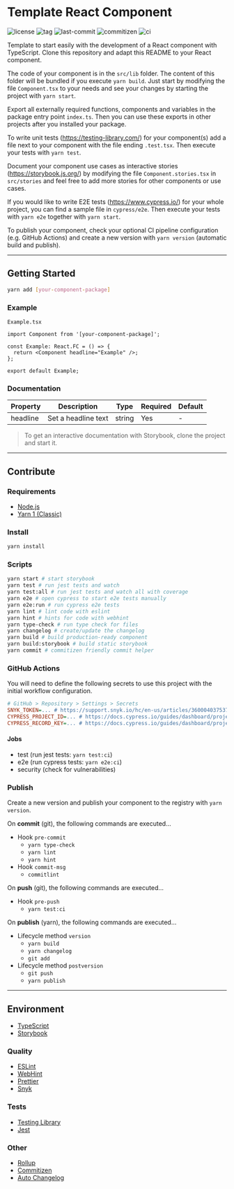 # Template React Component

![license](https://img.shields.io/github/license/kporten/template-react-component)
![tag](https://img.shields.io/github/v/tag/kporten/template-react-component)
![last-commit](https://img.shields.io/github/last-commit/kporten/template-react-component)
![commitizen](https://img.shields.io/badge/commitizen-friendly-brightgreen.svg)
![ci](https://github.com/kporten/template-react-component/workflows/CI/badge.svg?branch=master&event=push)

Template to start easily with the development of a React component with TypeScript. Clone this repository and adapt this README to your React component.

The code of your component is in the `src/lib` folder. The content of this folder will be bundled if you execute `yarn build`. Just start by modifying the file `Component.tsx` to your needs and see your changes by starting the project with `yarn start`.

Export all externally required functions, components and variables in the package entry point `index.ts`. Then you can use these exports in other projects after you installed your package.

To write unit tests (https://testing-library.com/) for your component(s) add a file next to your component with the file ending `.test.tsx`. Then execute your tests with `yarn test`.

Document your component use cases as interactive stories (https://storybook.js.org/) by modifying the file `Component.stories.tsx` in `src/stories` and feel free to add more stories for other components or use cases.

If you would like to write E2E tests (https://www.cypress.io/) for your whole project, you can find a sample file in `cypress/e2e`. Then execute your tests with `yarn e2e` together with `yarn start`.

To publish your component, check your optional CI pipeline configuration (e.g. GitHub Actions) and create a new version with `yarn version` (automatic build and publish).

---

## Getting Started

```sh
yarn add [your-component-package]
```

### Example

`Example.tsx`

```tsx
import Component from '[your-component-package]';

const Example: React.FC = () => {
  return <Component headline="Example" />;
};

export default Example;
```

### Documentation

| Property | Description         | Type   | Required | Default |
| -------- | ------------------- | ------ | -------- | ------- |
| headline | Set a headline text | string | Yes      | -       |

> To get an interactive documentation with Storybook, clone the project and start it.

---

## Contribute

### Requirements

- [Node.js](https://nodejs.org/en/)
- [Yarn 1 (Classic)](https://classic.yarnpkg.com/lang/en/)

### Install

```sh
yarn install
```

### Scripts

```sh
yarn start # start storybook
yarn test # run jest tests and watch
yarn test:all # run jest tests and watch all with coverage
yarn e2e # open cypress to start e2e tests manually
yarn e2e:run # run cypress e2e tests
yarn lint # lint code with eslint
yarn hint # hints for code with webhint
yarn type-check # run type check for files
yarn changelog # create/update the changelog
yarn build # build production-ready component
yarn build:storybook # build static storybook
yarn commit # commitizen friendly commit helper
```

### GitHub Actions

You will need to define the following secrets to use this project with the initial workflow configuration.

```ini
# GitHub > Repository > Settings > Secrets
SNYK_TOKEN=... # https://support.snyk.io/hc/en-us/articles/360004037537-Authentication-for-third-party-tools
CYPRESS_PROJECT_ID=... # https://docs.cypress.io/guides/dashboard/projects.html#Setup
CYPRESS_RECORD_KEY=... # https://docs.cypress.io/guides/dashboard/projects.html#Setup
```

#### Jobs

- test (run jest tests: `yarn test:ci`)
- e2e (run cypress tests: `yarn e2e:ci`)
- security (check for vulnerabilities)

### Publish

Create a new version and publish your component to the registry with `yarn version`.

On **commit** (git), the following commands are executed...

- Hook `pre-commit`
  - `yarn type-check`
  - `yarn lint`
  - `yarn hint`
- Hook `commit-msg`
  - `commitlint`

On **push** (git), the following commands are executed...

- Hook `pre-push`
  - `yarn test:ci`

On **publish** (yarn), the following commands are executed...

- Lifecycle method `version`
  - `yarn build`
  - `yarn changelog`
  - `git add`
- Lifecycle method `postversion`
  - `git push`
  - `yarn publish`

---

## Environment

- [TypeScript](https://www.typescriptlang.org/)
- [Storybook](https://storybook.js.org/)

### Quality

- [ESLint](https://eslint.org/)
- [WebHint](https://webhint.io/)
- [Prettier](https://prettier.io/)
- [Snyk](https://snyk.io/)

### Tests

- [Testing Library](https://testing-library.com/)
- [Jest](https://jestjs.io/)

### Other

- [Rollup](https://rollupjs.org/guide/en/)
- [Commitizen](http://commitizen.github.io/cz-cli/)
- [Auto Changelog](https://github.com/CookPete/auto-changelog)
